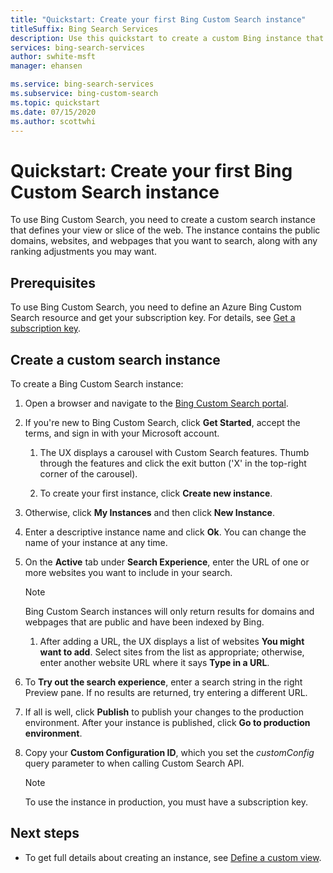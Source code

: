 ```yaml
---
title: "Quickstart: Create your first Bing Custom Search instance"
titleSuffix: Bing Search Services
description: Use this quickstart to create a custom Bing instance that can search the domains and webpages that you specify. 
services: bing-search-services
author: swhite-msft
manager: ehansen

ms.service: bing-search-services
ms.subservice: bing-custom-search
ms.topic: quickstart
ms.date: 07/15/2020
ms.author: scottwhi
---
```


# Quickstart: Create your first Bing Custom Search instance

To use Bing Custom Search, you need to create a custom search instance that defines your view or slice of the web. The instance contains the public domains, websites, and webpages that you want to search, along with any ranking adjustments you may want. 


<!--
![A picture of the Bing Custom Search portal](../media/blockedCustomSrch.png)
-->


## Prerequisites

To use Bing Custom Search, you need to define an Azure Bing Custom Search resource and get your subscription key. For details, see [Get a subscription key](../../bing-web-search/get-subscription-key.md).


## Create a custom search instance

To create a Bing Custom Search instance:

1. Open a browser and navigate to the [Bing Custom Search portal](https://customsearch.ai).  
   
1. If you're new to Bing Custom Search, click **Get Started**, accept the terms, and sign in with your Microsoft account. 

   1. The UX displays a carousel with Custom Search features. Thumb through the features and click the exit button ('X' in the top-right corner of the carousel).
  
   1. To create your first instance, click **Create new instance**. 
  
1. Otherwise, click **My Instances** and then click **New Instance**.  
  
1. Enter a descriptive instance name and click **Ok**. You can change the name of your instance at any time.
 
1. On the **Active** tab under **Search Experience**, enter the URL of one or more websites you want to include in your search. 

   > [!NOTE]
   > Bing Custom Search instances will only return results for domains and webpages that are public and have been indexed by Bing.  
   
   1. After adding a URL, the UX displays a list of websites **You might want to add**. Select sites from the list as appropriate; otherwise, enter another website URL where it says **Type in a URL**.  
  
1. To **Try out the search experience**, enter a search string in the right Preview pane. If no results are returned, try entering a different URL.  

1. If all is well, click **Publish** to publish your changes to the production environment. After your instance is published, click **Go to production environment**.

1. Copy your **Custom Configuration ID**, which you set the *customConfig* query parameter to when calling Custom Search API.

   > [!NOTE]
   > To use the instance in production, you must have a subscription key.


## Next steps

- To get full details about creating an instance, see [Define a custom view](define-your-custom-view.md).

